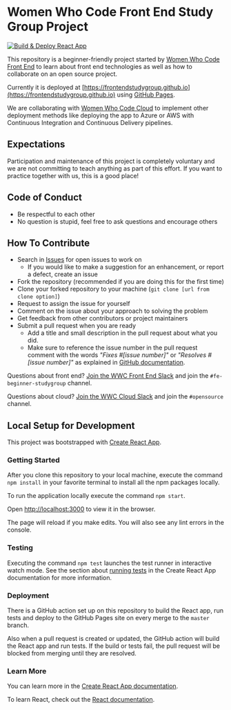 # Women Who Code Front End Study Group Project

[![Build & Deploy React App](https://github.com/frontendstudygroup/frontendstudygroup.github.io/actions/workflows/ci-build.yml/badge.svg)](https://github.com/frontendstudygroup/frontendstudygroup.github.io/actions/workflows/ci-build.yml)

This repository is a beginner-friendly project started by [Women Who Code Front End](https://www.womenwhocode.com/frontend) to learn about front end technologies as well as how to collaborate on an open source project.

Currently it is deployed at [https://frontendstudygroup.github.io](https://frontendstudygroup.github.io) using [GitHub Pages](https://pages.github.com/). 

We are collaborating with [Women Who Code Cloud](https://www.womenwhocode.com/cloud) to implement other deployment methods like deploying the app to Azure or AWS with Continuous Integration and Continuous Delivery pipelines.

## Expectations

Participation and maintenance of this project is completely voluntary and we are not committing to teach anything as part of this effort. If you want to practice together with us, this is a good place!

## Code of Conduct

- Be respectful to each other
- No question is stupid, feel free to ask questions and encourage others

## How To Contribute

- Search in [Issues](https://github.com/frontendstudygroup/frontendstudygroup.github.io/issues) for open issues to work on
    - If you would like to make a suggestion for an enhancement, or report a defect, create an issue
- Fork the repository (recommended if you are doing this for the first time)
- Clone your forked repository to your machine (`git clone [url from clone option]`)
- Request to assign the issue for yourself
- Comment on the issue about your approach to solving the problem
- Get feedback from other contributors or project maintainers
- Submit a pull request when you are ready
    - Add a title and small description in the pull request about what you did.
    - Make sure to reference the issue number in the pull request comment with the words _"Fixes #[issue number]"_ or _"Resolves #[issue number]"_ as explained in [GitHub documentation](https://docs.github.com/en/issues/tracking-your-work-with-issues/linking-a-pull-request-to-an-issue#linking-a-pull-request-to-an-issue-using-a-keyword).
      

Questions about front end? [Join the WWC Front End Slack](https://join.slack.com/t/womenwhocodefrontend/shared_invite/zt-gaic5y90-pDJK4H_NbObZ_MU_rcYc0A) and join the `#fe-beginner-studygroup` channel.

Questions about cloud? [Join the WWC Cloud Slack](https://join.slack.com/t/wwcodecloud/shared_invite/zt-lngnes83-iq8TuBLOtAGXnHFaM5~sTw) and join the `#opensource` channel.

## Local Setup for Development

This project was bootstrapped with [Create React App](https://github.com/facebook/create-react-app).

### Getting Started
After you clone this repository to your local machine, execute the command `npm install` in your favorite terminal to install all the npm packages locally.

To run the application locally execute the command `npm start`. 

Open [http://localhost:3000](http://localhost:3000) to view it in the browser.

The page will reload if you make edits. You will also see any lint errors in the console.

### Testing

Executing the command `npm test` launches the test runner in interactive watch mode.
See the section about [running tests](https://facebook.github.io/create-react-app/docs/running-tests) in the Create React App documentation for more information.

### Deployment

There is a GitHub action set up on this repository to build the React app, run tests and deploy to the GitHub Pages site on every merge to the `master` branch.

Also when a pull request is created or updated, the GitHub action will build the React app and run tests. If the build or tests fail, the pull request will be blocked from merging until they are resolved.

### Learn More

You can learn more in the [Create React App documentation](https://facebook.github.io/create-react-app/docs/getting-started).

To learn React, check out the [React documentation](https://reactjs.org/).
